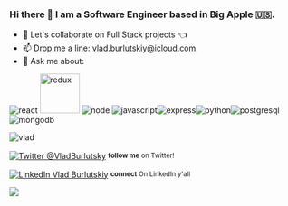 ### Hi there 👋 I am a Software Engineer based in Big Apple 🇺🇸.

- 👯 Let's collaborate on Full Stack projects   :point_left:
- 📫 Drop me a line: vlad.burlutskiy@icloud.com
- 💬 Ask me about:

<div align="left">
    <p><img src="https://www.vectorlogo.zone/logos/reactjs/reactjs-ar21.svg" alt="react"/> <img src="https://rawgit.com/brillout/awesome-redux/master/redux-logo.svg" width="70" alt='redux' /> <img src="https://www.vectorlogo.zone/logos/nodejs/nodejs-horizontal.svg" alt="node"  /> <img src="https://www.vectorlogo.zone/logos/javascript/javascript-horizontal.svg" alt="javascript"  /><img src="https://www.vectorlogo.zone/logos/expressjs/expressjs-ar21.svg" alt="express"/><img src="https://www.vectorlogo.zone/logos/python/python-horizontal.svg" alt="python"/><img src="https://www.vectorlogo.zone/logos/postgresql/postgresql-horizontal.svg" alt="postgresql"/><img src="https://www.vectorlogo.zone/logos/mongodb/mongodb-ar21.svg" alt="mongodb"/></p>
    

</div>


<div align="left">
    <p><img src="https://komarev.com/ghpvc/?username=nezlobnaya&color=green&style=plastic&label=PROFILE+VIEWS+since+1/31/2021" alt="vlad" /> </p>
    <p><a href="https://twitter.com/VladBurlutsky"><img alt="Twitter @VladBurlutsky" align="center" src="https://img.shields.io/badge/- @Vlad__is__dev -gray.svg?colorA=6A788D&colorB=1da1f2&style=for-the-badge" /></a>&nbsp;<small><strong>follow me</strong> on Twitter! </small></p>
    <p><a href="https://www.linkedin.com/in/vladburlutsky/"><img alt="LinkedIn Vlad Burlutskiy" align="center" src="https://img.shields.io/badge/LINKEDIN-gray.svg?colorA=6A788D&colorB=6A788D&style=for-the-badge" /></a>&nbsp;<small><strong>connect</strong> On LinkedIn y'all</small></p>
    <img src="https://badgen.net/badge/status/success/green?icon=github" />
    
    
</div>
